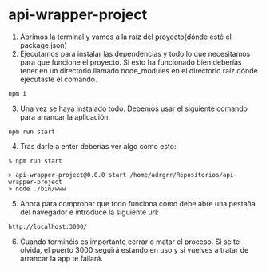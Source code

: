 # api-wrapper-project

1. Abrimos la terminal y vamos a la raíz del proyecto(dónde esté el package.json)
2. Ejecutamos para instalar las dependencias y todo lo que necesitamos para que funcione el proyecto. Si esto ha funcionado bien deberías tener en un directorio llamado node_modules en el directorio raíz dónde ejecutaste el comando. 
```
npm i
```

3. Una vez se haya instalado todo. Debemos usar el siguiente comando para arrancar la aplicación.

```
npm run start
```

4. Tras darle a enter deberías ver algo como esto:

```
$ npm run start

> api-wrapper-project@0.0.0 start /home/adrgrr/Repositorios/api-wrapper-project
> node ./bin/www
```

5. Ahora para comprobar que todo funciona como debe abre una pestaña del navegador e introduce la siguiente url:

```
http://localhost:3000/
```

6. Cuando terminéis es importante cerrar o matar el proceso. Si se te olvida, el puerto 3000 seguirá estando en uso y si vuelves a tratar de arrancar la app te fallará.
